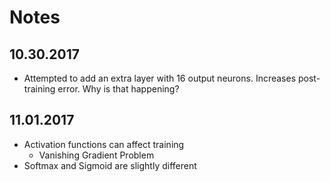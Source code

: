 # Notes

## 10.30.2017
- Attempted to add an extra layer with 16 output neurons. Increases post-training error. Why is that happening?

## 11.01.2017
- Activation functions can affect training
    - Vanishing Gradient Problem
- Softmax and Sigmoid are slightly different
